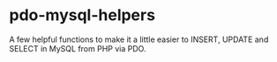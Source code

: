 pdo-mysql-helpers
=================

A few helpful functions to make it a little easier to INSERT, UPDATE and SELECT in MySQL from PHP via PDO.
